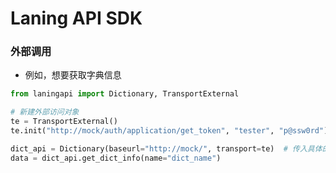# Laning API SDK

### 外部调用
- 例如，想要获取字典信息
```python
from laningapi import Dictionary, TransportExternal

# 新建外部访问对象
te = TransportExternal()
te.init("http://mock/auth/application/get_token", "tester", "p@ssw0rd")

dict_api = Dictionary(baseurl="http://mock/", transport=te)  # 传入具体的模块
data = dict_api.get_dict_info(name="dict_name")
```